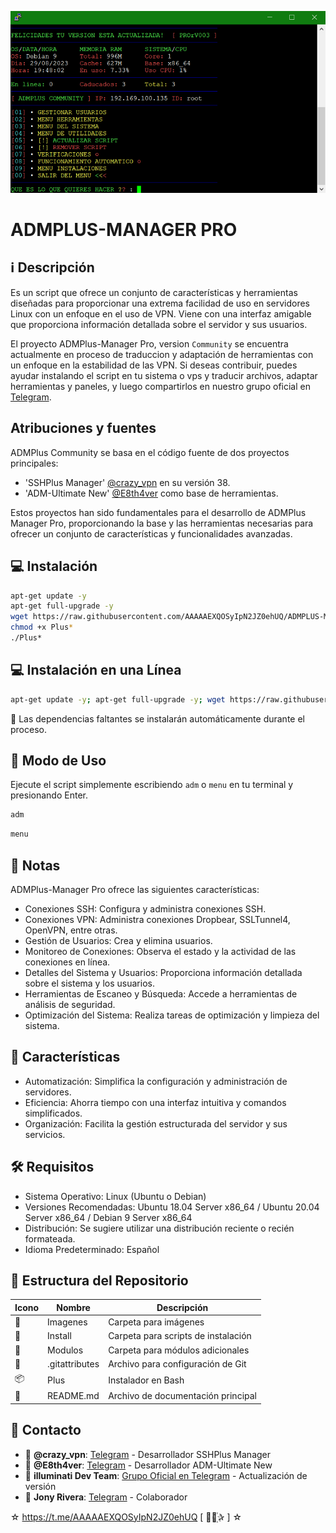 ﻿![logo](https://github.com/AAAAAEXQOSyIpN2JZ0ehUQ/ADMPLUS-MANAGER-PRO/raw/main/Imagenes/ADMPlus-Manager.png)

# ADMPLUS-MANAGER PRO

## :information_source: Descripción
Es un script que ofrece un conjunto de características y herramientas diseñadas para 
proporcionar una extrema facilidad de uso en servidores Linux con un enfoque en el uso de 
VPN. Viene con una interfaz amigable que proporciona información detallada sobre el servidor y 
sus usuarios.

El proyecto ADMPlus-Manager Pro, version `Community` se encuentra actualmente en proceso de traduccion y adaptación de herramientas 
con un enfoque en la estabilidad de las VPN. Si deseas contribuir, puedes ayudar instalando el script en tu sistema o vps 
y traducir archivos, adaptar herramientas y paneles, y luego compartirlos en nuestro grupo oficial 
en [Telegram](https://t.me/Jony_Rivera).

## Atribuciones y fuentes
ADMPlus Community se basa en el código fuente de dos proyectos principales:

- 'SSHPlus Manager' [@crazy_vpn](https://t.me/crazy_vpn) en su versión 38.
- 'ADM-Ultimate New' [@E8th4ver](https://t.me/E8th4ver) como base de herramientas.

Estos proyectos han sido fundamentales para el desarrollo de ADMPlus Manager Pro, proporcionando la base y las herramientas necesarias para ofrecer un conjunto de características y funcionalidades avanzadas.

## :computer: Instalación
```bash
apt-get update -y
apt-get full-upgrade -y
wget https://raw.githubusercontent.com/AAAAAEXQOSyIpN2JZ0ehUQ/ADMPLUS-MANAGER-PRO/main/Plus
chmod +x Plus*
./Plus*
```

## :computer: Instalación en una Línea
```bash
apt-get update -y; apt-get full-upgrade -y; wget https://raw.githubusercontent.com/AAAAAEXQOSyIpN2JZ0ehUQ/ADMPLUS-MANAGER-PRO/main/Plus; chmod +x Plus* && ./Plus*
```

:memo: Las dependencias faltantes se instalarán automáticamente durante el proceso.

## :rocket: Modo de Uso

Ejecute el script simplemente escribiendo `adm` o `menu` en tu terminal y presionando Enter.

```bash
adm
```
```bash
menu
```

## :bookmark_tabs: Notas
ADMPlus-Manager Pro ofrece las siguientes características:

- Conexiones SSH: Configura y administra conexiones SSH.
- Conexiones VPN: Administra conexiones Dropbear, SSLTunnel4, OpenVPN, entre otras.
- Gestión de Usuarios: Crea y elimina usuarios.
- Monitoreo de Conexiones: Observa el estado y la actividad de las conexiones en línea.
- Detalles del Sistema y Usuarios: Proporciona información detallada sobre el sistema y los usuarios.
- Herramientas de Escaneo y Búsqueda: Accede a herramientas de análisis de seguridad.
- Optimización del Sistema: Realiza tareas de optimización y limpieza del sistema.

## :star2: Características 

- Automatización: Simplifica la configuración y administración de servidores.
- Eficiencia: Ahorra tiempo con una interfaz intuitiva y comandos simplificados.
- Organización: Facilita la gestión estructurada del servidor y sus servicios.

## :hammer_and_wrench: Requisitos 

- Sistema Operativo: Linux (Ubuntu o Debian)
- Versiones Recomendadas: Ubuntu 18.04 Server x86_64 / Ubuntu 20.04 Server x86_64 / Debian 9 Server x86_64
- Distribución: Se sugiere utilizar una distribución reciente o recién formateada.
- Idioma Predeterminado: Español

## :open_file_folder: Estructura del Repositorio

| Icono            | Nombre         | Descripción                               |
|------------------|----------------|-------------------------------------------|
| :file_folder:    | Imagenes       | Carpeta para imágenes                     |
| :file_folder:    | Install        | Carpeta para scripts de instalación       |
| :file_folder:    | Modulos        | Carpeta para módulos adicionales          |
| :page_facing_up: | .gitattributes | Archivo para configuración de Git         |
| :package:        | Plus           | Instalador en Bash                        |
| :book:           | README.md      | Archivo de documentación principal        |

## :email: Contacto 
* :busts_in_silhouette: **@crazy_vpn**: [Telegram](https://t.me/crazy_vpn) - Desarrollador SSHPlus Manager
* :busts_in_silhouette: **@E8th4ver**: [Telegram](https://t.me/E8th4ver) - Desarrollador  ADM-Ultimate New
* :busts_in_silhouette: **illuminati Dev Team**: [Grupo Oficial en Telegram](https://t.me/AAAAAEXQOSyIpN2JZ0ehUQ) - Actualización de versión
* :busts_in_silhouette: **Jony Rivera**: [Telegram](https://t.me/Jony_Rivera) - Colaborador

☆ https://t.me/AAAAAEXQOSyIpN2JZ0ehUQ [  ⃘⃤꙰✰ ] ☆
